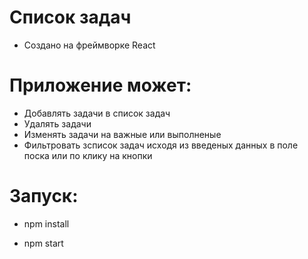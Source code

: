# Список задач

- Создано на фреймворке React 

# Приложение может:

- Добавлять задачи в список задач
- Удалять задачи
- Изменять задачи на важные или выполненые
- Фильтровать зсписок задач исходя из введеных данных в поле поска или по клику на кнопки

# Запуск:

- npm install

- npm start
